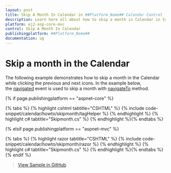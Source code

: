 ```yaml
---
layout: post
title: Skip A Month In Calendar in ##Platform_Name## Calendar Control | Syncfusion
description: Learn here all about how to skip a month in Calendar in Syncfusion ##Platform_Name## Calendar control of Syncfusion Essential JS 2 and more.
platform: ej2-asp-core-mvc
control: Skip A Month In Calendar
publishingplatform: ##Platform_Name##
documentation: ug
---
```



# Skip a month in the Calendar

The following example demonstrates how to skip a month in the Calendar while clicking the previous and next icons. In the example below, the [navigated](https://help.syncfusion.com/cr/aspnetcore-js2/Syncfusion.EJ2.Calendars.Calendar.html#Syncfusion_EJ2_Calendars_Calendar_Navigated) event is used to skip a month with [navigateTo](https://help.syncfusion.com/cr/aspnetcore-js2/Syncfusion.EJ2.Calendars.Calendar.html#Syncfusion_EJ2_Calendars_Calendar_Navigated) method.

{% if page.publishingplatform == "aspnet-core" %}

{% tabs %}
{% highlight cshtml tabtitle="CSHTML" %}
{% include code-snippet/calendar/howto/skipmonth/tagHelper %}
{% endhighlight %}
{% highlight c# tabtitle="Skipmonth.cs" %}
{% endhighlight %}{% endtabs %}

{% elsif page.publishingplatform == "aspnet-mvc" %}

{% tabs %}
{% highlight razor tabtitle="CSHTML" %}
{% include code-snippet/calendar/howto/skipmonth/razor %}
{% endhighlight %}
{% highlight c# tabtitle="Skipmonth.cs" %}
{% endhighlight %}{% endtabs %}
{% endif %}

> [View Sample in GitHub](https://github.com/SyncfusionExamples/ASP-NET-Core-UG-Examples/tree/main/Calendar/CalendarHowToSample).
